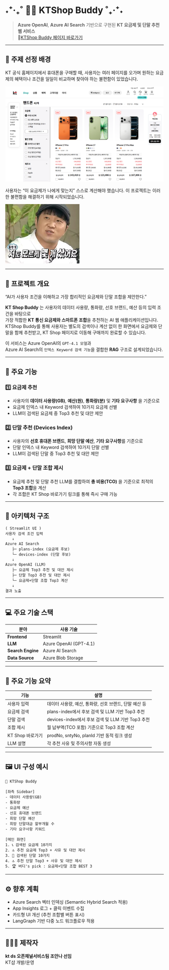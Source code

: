 # ˖⁺‧₊˚ 🕵🏻 KTShop Buddy ˚₊‧⁺˖
  
> **Azure OpenAI**, **Azure AI Search** 기반으로 구현된 **KT 요금제 및 단말 추천 웹 서비스**  
> 🎈[KTShop Buddy 페이지 바로가기](https://ktshop-buddy-web.azurewebsites.net/)



---

## 🤔 주제 선정 배경

KT 공식 홈페이지에서 휴대폰을 구매할 때,
사용자는 여러 페이지를 오가며 원하는 요금제의 혜택이나 조건을 일일이 비교하며 찾아야 하는 불편함이 있었습니다.

![KT샵](./for_md_image/shop_before.png)
  
사용자는 “이 요금제가 나에게 맞는지” 스스로 계산해야 했습니다.
이 프로젝트는 이러한 불편함을 해결하기 위해 시작되었습니다.

![어라](./for_md_image/mudo.jpg)

---

## 🚀 프로젝트 개요

“AI가 사용자 조건을 이해하고 가장 합리적인 요금제와 단말 조합을 제안한다.”


**KT Shop Buddy** 는 
사용자의 데이터 사용량, 통화량, 선호 브랜드, 예산 등의 입력 조건을 바탕으로  
가장 적합한 **KT 통신 요금제와 스마트폰 조합**을 추천하는 AI 웹 애플리케이션입니다.
KTShop Buddy를 통해 사용자는 별도의 검색이나 계산 없이 한 화면에서 요금제와 단말을 함께 추천받고, KT Shop 페이지로 이동해 구매까지 완료할 수 있습니다.


이 서비스는 Azure OpenAI의 `GPT-4.1 모델`과  
Azure AI Search의 `인덱스 Keyword 검색 기능`을 결합한 **RAG** 구조로 설계되었습니다.

---
## 🧩 주요 기능

### 1️⃣ 요금제 추천
- 사용자의 **데이터 사용량(GB)**, **예산(원)**, **통화량(분)** 및 **기타 요구사항** 을 기준으로  
- 요금제 인덱스 내 Keyword 검색하여 10가지 요금제 선별
- LLM이 검색된 요금제 중 Top3 추천 및 대안 제안

### 2️⃣ 단말 추천 (Devices Index)
- 사용자의 **선호 휴대폰 브랜드**, **희망 단말 예산**, **기타 요구사항**를 기준으로
- 단말 인덱스 내 Keyword 검색하여 10가지 단말 선별
- LLM이 검색된 단말 중 Top3 추천 및 대안 제안

### 3️⃣ 요금제 + 단말 조합 제시
- 요금제 추천 및 단말 추천 LLM를 결합하여 **총 비용(TCO)** 을 기준으로 최적의 **Top3 조합**을 계산  
- 각 조합은 KT Shop 바로가기 링크를 통해 즉시 구매 가능  


---

## 🧠 아키텍처 구조

```text
( Streamlit UI )
사용자 검색 조건 입력
   ↓
Azure AI Search
   ├─ plans-index (요금제 후보)
   └─ devices-index (단말 후보)
   ↓
Azure OpenAI (LLM)
   ├─ 요금제 Top3 추천 및 대안 제시
   ├─ 단말 Top3 추천 및 대안 제시
   └─ 요금제+단말 조합 Top3 계산
   ↓
결과 노출
```

---

## 💻 주요 기술 스택

| 분야 | 사용 기술 |
|------|-------------|
| **Frontend** | Streamlit |
| **LLM** | Azure OpenAI (GPT-4.1) |
| **Search Engine** | Azure AI Search |
| **Data Source** | Azure Blob Storage |

---

## 🧰 주요 기능 요약

| 기능 | 설명 |
|------|------|
| 사용자 입력 | 데이터 사용량, 예산, 통화량, 선호 브랜드, 단말 예산 등 |
| 요금제 검색 | plans-index에서 후보 검색 및 LLM 기반 Top3 추천|
| 단말 검색 | devices-index에서 후보 검색 및 LLM 기반 Top3 추천|
| 조합 제시 | 월 납부액(TCO 포함) 기준으로 Top3 조합 계산 |
| KT Shop 바로가기 | prodNo, sntyNo, planId 기반 동적 링크 생성 |
| LLM 설명 | 각 추천 사유 및 주의사항 자동 생성 |

---

## 🖼️ UI 구성 예시

```
📱 KTShop Buddy

[좌측 Sidebar]
- 데이터 사용량(GB)
- 통화량
- 요금제 예산
- 선호 휴대폰 브랜드
- 희망 단말 예산
- 희망 단말대금 할부개월 수
- 기타 요구사항 키워드

[메인 화면]
1. 📞 검색된 요금제 10가지
2. 🔝 추천 요금제 Top3 + 사유 및 대안 제시
3. 📱 검색된 단말 10가지
4. 🔝 추천 단말 Top3 + 사유 및 대안 제시
5. 🏆 버디's pick : 요금제+단말 조합 BEST 3
```

---

## ⚙️ 향후 계획

- Azure Search 벡터 인덱싱 (Semantic Hybrid Search 적용)  
- App Insights 로그 + 클릭 이벤트 수집  
- 카드형 UI 개선 (추천 조합별 버튼 표시) 
- LangGraph 기반 다중 노드 워크플로우 적용

---

## 👩🏻‍💻 제작자

**kt ds 오픈채널서비스팀 조안나 선임**  
KT샵 개발/운영

